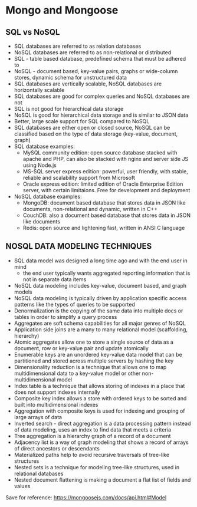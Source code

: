 # Mongo and Mongoose

## SQL vs NoSQL
  - SQL databases are referred to as relation databases
  - NoSQL databases are referred to as non-relational or distributed
  - SQL - table based database, predefined schema that must be adhered to
  - NoSQL - document based, key-value pairs, graphs or wide-column stores, dynamic schema for unstructured data
  - SQL databases are vertically scalable, NoSQL databases are horizontally scalable
  - SQL databases are good for complex queries and NoSQL databases are not
  - SQL is not good for hierarchical data storage
  - NoSQL is good for hierarchical data storage and is similar to JSON data
  - Better, large scale support for SQL compared to NoSQL
  - SQL databases are either open or closed source, NoSQL can be classified based on the type of data storage (key-value, document, graph)
  - SQL database examples:
    - MySQL community edition: open source database stacked with apache and PHP, can also be stacked with nginx and server side JS using Node.js
    - MS-SQL server express edition: powerful, user friendly, with stable, reliable and scalability support from Microsoft
    - Oracle express edition: limited edition of Oracle Enterprise Edition server, with certain limitaions. Free for development and deployment
  - NoSQL database examples:
    - MongoDB: document based database that stores data in JSON like documents, non-relational and dynamic, written in C++
    - CouchDB: also a document based database that stores data in JSON like documents
    - Redis: open source and lightening fast, written in ANSI C language

## NOSQL DATA MODELING TECHNIQUES
  - SQL data model was designed a long time ago and with the end user in mind
    - the end user typically wants aggregated reporting information that is not in separate data items
  - NoSQL data modeling includes key-value, document based, and graph models
  - NoSQL data modeling is typically driven by application specific access patterns like the types of queries to be supported
  - Denormalization is the copying of the same data into multiple docs or tables in order to simplify a query process
  - Aggregates are soft schema capabilities for all major genres of NoSQL
  - Application side joins are a many to many relational model (scaffolding, hierarchy)
  - Atomic aggregates allow one to store a single source of data as a document, row or key-value pair and update atomically
  - Enumerable keys are an unordered key-value data model that can be partitioned and stored across multiple servers by hashing the key
  - Dimensionality reduction is a technique that allows one to map multidimensional data to a key-value model or other non-multidimensional model
  - Index table is a technique that allows storing of indexes in a place that does not support indexes internally
  - Composite key index allows a store with ordered keys to be sorted and built into multidimensional indexes
  - Aggregation with composite keys is used for indexing and grouping of large arrays of data
  - Inverted search - direct aggregation is a data processing pattern instead of data modeling, uses an index to find data that meets a criteria
  - Tree aggregation is a hierarchy graph of a record of a document
  - Adjacency list is a way of graph modeling that shows a record of arrays of direct ancestors or descendants
  - Materialized paths help to avoid recursive traversals of tree-like structures
  - Nested sets is a technique for modeling tree-like structures, used in relational databases
  - Nested document flattening is making a document a flat list of fields and values

Save for reference: https://mongoosejs.com/docs/api.html#Model